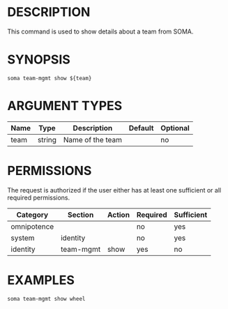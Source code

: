 # DESCRIPTION

This command is used to show details about a team from SOMA.

# SYNOPSIS

```
soma team-mgmt show ${team}
```

# ARGUMENT TYPES

Name | Type |     Description   | Default | Optional
 --- |  --- | ----------------- | ------- | --------
team | string | Name of the team | | no

# PERMISSIONS

The request is authorized if the user either has at least one
sufficient or all required permissions.

Category | Section | Action | Required | Sufficient
 ------- | ------- | ------ | -------- | ----------
omnipotence | | | no | yes
system | identity | | no | yes
identity | team-mgmt | show | yes | no

# EXAMPLES

```
soma team-mgmt show wheel
```

